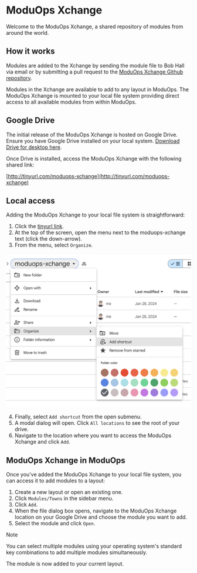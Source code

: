 # ModuOps Xchange

Welcome to the ModuOps Xchange, a shared repository of modules from around the world.

## How it works

Modules are added to the Xchange by sending the module file to Bob Hall via email or by submitting a pull request to the [ModuOps Xchange Github repository](https://github.com/bhall2001/moduops-xchange).

Modules in the Xchange are available to add to any layout in ModuOps. The ModuOps Xchange is mounted to your local file system providing direct access to all available modules from within ModuOps.

## Google Drive

The initial release of the ModuOps Xchange is hosted on Google Drive. Ensure you have Google Drive installed on your local system. [Download Drive for desktop here](https://www.google.com/drive/download/).

Once Drive is installed, access the ModuOps Xchange with the following shared link:

[http://tinyurl.com/moduops-xchange](http://tinyurl.com/moduops-xchange)

## Local access

Adding the ModuOps Xchange to your local file system is straightforward:

1. Click the [tinyurl link](http://tinyurl.com/moduops-xchange).
2. At the top of the screen, open the menu next to the moduops-xchange text (click the down-arrow).
3. From the menu, select `Organize`.

![add shortcut menu](/assets/add-shortcut.png)

4. Finally, select `Add shortcut` from the open submenu.
5. A modal dialog will open. Click `All locations` to see the root of your drive.
6. Navigate to the location where you want to access the ModuOps Xchange and click `Add`.

## ModuOps Xchange in ModuOps

Once you've added the ModuOps Xchange to your local file system, you can access it to add modules to a layout:

1. Create a new layout or open an existing one.
2. Click `Modules/Towns` in the sidebar menu.
3. Click `Add`.
4. When the file dialog box opens, navigate to the ModuOps Xchange location on your Google Drive and choose the module you want to add.
5. Select the module and click `Open`.

> [!NOTE]
> You can select multiple modules using your operating system's standard key combinations to add multiple modules simultaneously.

The module is now added to your current layout.

